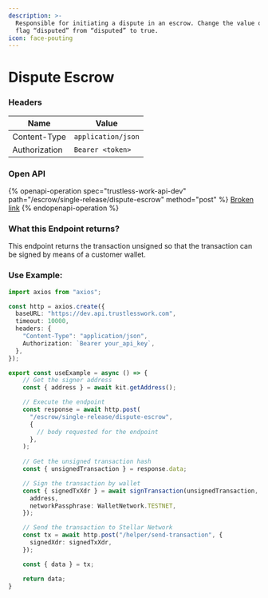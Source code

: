 ```yaml
---
description: >-
  Responsible for initiating a dispute in an escrow. Change the value of the
  flag “disputed” from “disputed” to true.
icon: face-pouting
---
```


# Dispute Escrow

### **Headers**

| Name          | Value              |
| ------------- | ------------------ |
| Content-Type  | `application/json` |
| Authorization | `Bearer <token>`   |

### **Open API**

{% openapi-operation spec="trustless-work-api-dev" path="/escrow/single-release/dispute-escrow" method="post" %}
[Broken link](broken-reference)
{% endopenapi-operation %}

### **What this Endpoint returns?**

This endpoint returns the transaction unsigned so that the transaction can be signed by means of a customer wallet.

### Use Example:

```typescript
import axios from "axios";

const http = axios.create({
  baseURL: "https://dev.api.trustlesswork.com",
  timeout: 10000,
  headers: {
    "Content-Type": "application/json",
    Authorization: `Bearer your_api_key`,
  },
});

export const useExample = async () => {
    // Get the signer address
    const { address } = await kit.getAddress();

    // Execute the endpoint
    const response = await http.post(
      "/escrow/single-release/dispute-escrow",
      {
        // body requested for the endpoint
      },
    ); 
    
    // Get the unsigned transaction hash
    const { unsignedTransaction } = response.data;

    // Sign the transaction by wallet
    const { signedTxXdr } = await signTransaction(unsignedTransaction, {
      address,
      networkPassphrase: WalletNetwork.TESTNET,
    });

    // Send the transaction to Stellar Network
    const tx = await http.post("/helper/send-transaction", {
      signedXdr: signedTxXdr,
    });

    const { data } = tx;

    return data;
}
```
